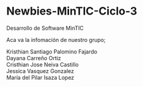 # Newbies-MinTIC-Ciclo-3
Desarrollo de Software MinTIC

Aca va la infomación de nuestro grupo;

Kristhian Santiago Palomino Fajardo      
Dayana Carreño Ortiz      
Cristhian Jose Neiva Castillo      
Jessica Vasquez Gonzalez      
María del Pilar Isaza Lopez  
